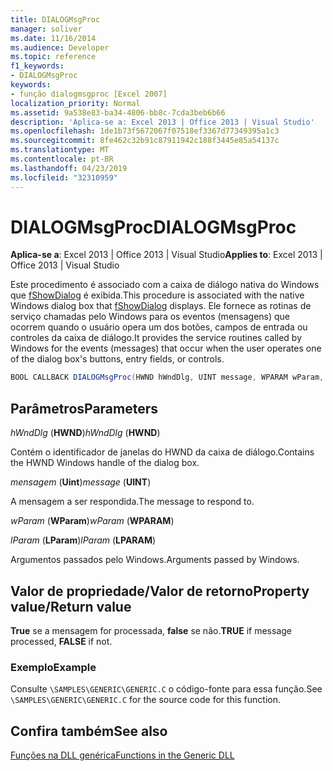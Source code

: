 ```yaml
---
title: DIALOGMsgProc
manager: soliver
ms.date: 11/16/2014
ms.audience: Developer
ms.topic: reference
f1_keywords:
- DIALOGMsgProc
keywords:
- função dialogmsgproc [Excel 2007]
localization_priority: Normal
ms.assetid: 9a538e83-ba34-4806-bb8c-7cda3beb6b66
description: 'Aplica-se a: Excel 2013 | Office 2013 | Visual Studio'
ms.openlocfilehash: 1de1b73f5672067f07518ef3367d77349395a1c3
ms.sourcegitcommit: 8fe462c32b91c87911942c188f3445e85a54137c
ms.translationtype: MT
ms.contentlocale: pt-BR
ms.lasthandoff: 04/23/2019
ms.locfileid: "32310959"
---
```

# <a name="dialogmsgproc"></a><span data-ttu-id="69802-104">DIALOGMsgProc</span><span class="sxs-lookup"><span data-stu-id="69802-104">DIALOGMsgProc</span></span>

<span data-ttu-id="69802-105">**Aplica-se a**: Excel 2013 | Office 2013 | Visual Studio</span><span class="sxs-lookup"><span data-stu-id="69802-105">**Applies to**: Excel 2013 | Office 2013 | Visual Studio</span></span> 
  
<span data-ttu-id="69802-106">Este procedimento é associado com a caixa de diálogo nativa do Windows que [fShowDialog](fshowdialog.md) é exibida.</span><span class="sxs-lookup"><span data-stu-id="69802-106">This procedure is associated with the native Windows dialog box that [fShowDialog](fshowdialog.md) displays.</span></span> <span data-ttu-id="69802-107">Ele fornece as rotinas de serviço chamadas pelo Windows para os eventos (mensagens) que ocorrem quando o usuário opera um dos botões, campos de entrada ou controles da caixa de diálogo.</span><span class="sxs-lookup"><span data-stu-id="69802-107">It provides the service routines called by Windows for the events (messages) that occur when the user operates one of the dialog box's buttons, entry fields, or controls.</span></span> 
  
```cs
BOOL CALLBACK DIALOGMsgProc(HWND hWndDlg, UINT message, WPARAM wParam, LPARAM lParam);
```

## <a name="parameters"></a><span data-ttu-id="69802-108">Parâmetros</span><span class="sxs-lookup"><span data-stu-id="69802-108">Parameters</span></span>

 <span data-ttu-id="69802-109">_hWndDlg_ (**HWND**)</span><span class="sxs-lookup"><span data-stu-id="69802-109">_hWndDlg_ (**HWND**)</span></span>
  
<span data-ttu-id="69802-110">Contém o identificador de janelas do HWND da caixa de diálogo.</span><span class="sxs-lookup"><span data-stu-id="69802-110">Contains the HWND Windows handle of the dialog box.</span></span>
  
 <span data-ttu-id="69802-111">_mensagem_ (**Uint**)</span><span class="sxs-lookup"><span data-stu-id="69802-111">_message_ (**UINT**)</span></span>
  
<span data-ttu-id="69802-112">A mensagem a ser respondida.</span><span class="sxs-lookup"><span data-stu-id="69802-112">The message to respond to.</span></span>
  
 <span data-ttu-id="69802-113">_wParam_ (**WParam**)</span><span class="sxs-lookup"><span data-stu-id="69802-113">_wParam_ (**WPARAM**)</span></span>
  
 <span data-ttu-id="69802-114">_lParam_ (**LParam**)</span><span class="sxs-lookup"><span data-stu-id="69802-114">_lParam_ (**LPARAM**)</span></span>
  
<span data-ttu-id="69802-115">Argumentos passados pelo Windows.</span><span class="sxs-lookup"><span data-stu-id="69802-115">Arguments passed by Windows.</span></span>
  
## <a name="property-valuereturn-value"></a><span data-ttu-id="69802-116">Valor de propriedade/Valor de retorno</span><span class="sxs-lookup"><span data-stu-id="69802-116">Property value/Return value</span></span>

 <span data-ttu-id="69802-117">**True** se a mensagem for processada, **false** se não.</span><span class="sxs-lookup"><span data-stu-id="69802-117">**TRUE** if message processed, **FALSE** if not.</span></span> 
  
### <a name="example"></a><span data-ttu-id="69802-118">Exemplo</span><span class="sxs-lookup"><span data-stu-id="69802-118">Example</span></span>

<span data-ttu-id="69802-119">Consulte `\SAMPLES\GENERIC\GENERIC.C` o código-fonte para essa função.</span><span class="sxs-lookup"><span data-stu-id="69802-119">See  `\SAMPLES\GENERIC\GENERIC.C` for the source code for this function.</span></span> 
  
## <a name="see-also"></a><span data-ttu-id="69802-120">Confira também</span><span class="sxs-lookup"><span data-stu-id="69802-120">See also</span></span>



[<span data-ttu-id="69802-121">Funções na DLL genérica</span><span class="sxs-lookup"><span data-stu-id="69802-121">Functions in the Generic DLL</span></span>](functions-in-the-generic-dll.md)

